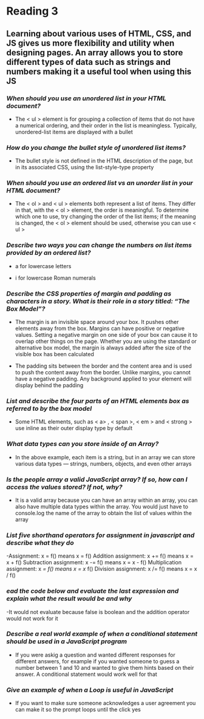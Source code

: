 # Reading 3 #

## Learning about various uses of HTML, CSS, and JS gives us more flexibility and utility when designing pages. An array allows you to store different types of data such as strings and numbers making it a useful tool when using this JS ##

### *When should you use an unordered list in your HTML document?* ###

- The < ul > element is for grouping a collection of items that do not have a numerical ordering, and their order in the list is meaningless. Typically, unordered-list items are displayed with a bullet

### *How do you change the bullet style of unordered list items?* ###

- The bullet style is not defined in the HTML description of the page, but in its associated CSS, using the list-style-type property

### *When should you use an ordered list vs an unorder list in your HTML document?* ###

- The < ol > and < ul > elements both represent a list of items. They differ in that, with the < ol > element, the order is meaningful. To determine which one to use, try changing the order of the list items; if the meaning is changed, the < ol > element should be used, otherwise you can use < ul >

### *Describe two ways you can change the numbers on list items provided by an ordered list?* ###

- a for lowercase letters

- i for lowercase Roman numerals

### *Describe the CSS properties of margin and padding as characters in a story. What is their role in a story titled: “The Box Model”?* ###

- The margin is an invisible space around your box. It pushes other elements away from the box. Margins can have positive or negative values. Setting a negative margin on one side of your box can cause it to overlap other things on the page. Whether you are using the standard or alternative box model, the margin is always added after the size of the visible box has been calculated

- The padding sits between the border and the content area and is used to push the content away from the border. Unlike margins, you cannot have a negative padding. Any background applied to your element will display behind the padding

### *List and describe the four parts of an HTML elements box as referred to by the box model* ###

- Some HTML elements, such as < a> , < span >, < em > and < strong > use inline as their outer display type by default

### *What data types can you store inside of an Array?* ###

- In the above example, each item is a string, but in an array we can store various data types — strings, numbers, objects, and even other arrays

### *Is the people array a valid JavaScript array? If so, how can I access the values stored? If not, why?* ###

- It is a valid array because you can have an array within an array, you can also have multiple data types within the array. You would just have to console.log the name of the array to obtain the list of values within the array

### *List five shorthand operators for assignment in javascript and describe what they do* ###

-Assignment: x = f() means x = f()
Addition assignment: x += f() means x = x + f()
Subtraction assignment: x -= f() means x = x - f()
Multiplication assignment: x *= f() means x = x* f()
Division assignment: x /= f() means x = x / f()

### *ead the code below and evaluate the last expression and explain what the result would be and why* ###

-It would not evaluate because false is boolean and the addition operator would not work for it

### *Describe a real world example of when a conditional statement should be used in a JavaScript program* ###

- If you were askig a question and wanted different responses for different answers, for example if you wanted someone to guess a number between 1 and 10 and wanted to give them hints based on their answer. A conditional statement would work well for that

### *Give an example of when a Loop is useful in JavaScript* ###

- If you want to make sure someone acknowledges a user agreement you can make it so the prompt loops until the click yes
